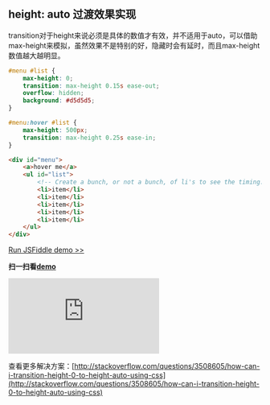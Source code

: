 ## height: auto 过渡效果实现

transition对于height来说必须是具体的数值才有效，并不适用于auto，可以借助max-height来模拟，虽然效果不是特别的好，隐藏时会有延时，而且max-height数值越大越明显。

```css
#menu #list {
    max-height: 0;
    transition: max-height 0.15s ease-out;
    overflow: hidden;
    background: #d5d5d5;
}

#menu:hover #list {
    max-height: 500px;
    transition: max-height 0.25s ease-in;
}
```
```html
<div id="menu">
    <a>hover me</a>
    <ul id="list">
        <!-- Create a bunch, or not a bunch, of li's to see the timing. -->
        <li>item</li>
        <li>item</li>
        <li>item</li>
        <li>item</li>
        <li>item</li>
    </ul>
</div>
```
[Run JSFiddle demo >>](http://jsfiddle.net/thechrisjordan/3Fc7D/23/)

**扫一扫看[demo](http://hingsir.com/demo/height-auto-transition)**

![二维码](http://qr.liantu.com/api.php?w=256&m=10&bg=f7f7f7&text=http://hingsir.com/demo/height-auto-transition)

查看更多解决方案：[http://stackoverflow.com/questions/3508605/how-can-i-transition-height-0-to-height-auto-using-css](http://stackoverflow.com/questions/3508605/how-can-i-transition-height-0-to-height-auto-using-css)
